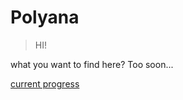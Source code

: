 # Polyana

> HI!

what you want to find here? Too soon...

[current progress](https://www.youtube.com/watch?v=VHwu0spraFU)
